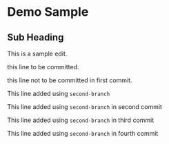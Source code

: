 # Demo Sample

## Sub Heading



This is a sample edit.

this line to be committed.


this line not to be committed in first commit.

This line added using `second-branch` 

This line added using `second-branch` in second commit  

This line added using `second-branch` in third commit  

This line added using `second-branch` in fourth commit  
